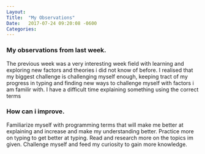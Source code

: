 ```yaml
---
Layout:	
Title:	"My Observations"
Date:	2017-07-24 09:20:08 -0600
Categories:	
---
```


### My observations from last week.
The previous week was a very interesting week field with learning and exploring new factors and theories i did not know of before.
I realised that my biggest challenge is challenging myself enough, keeping tract of my progress in typing and finding  new ways to challenge myself with factors i am familir with.
I have a difficult time explaining something using the correct terms

### How can i improve.
Familiarize myself with programming terms that will make me better at explaining and increase and make my understanding better.
Practice more on typing to get better at typing.
Read and research more on the topics im given.
Challenge myself and feed my curiosity to gain more knowledge.
